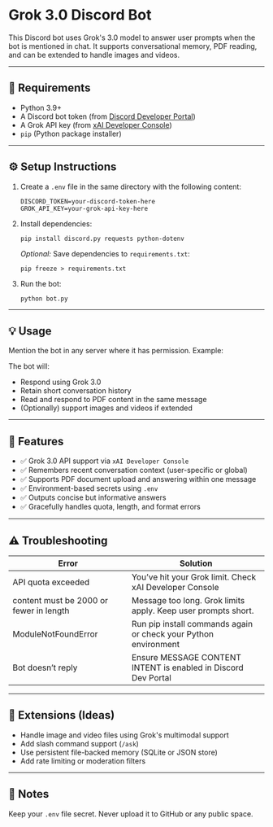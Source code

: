 # Grok 3.0 Discord Bot

This Discord bot uses Grok's 3.0 model to answer user prompts when the bot is mentioned in chat. It supports conversational memory, PDF reading, and can be extended to handle images and videos.

---

## 🧱 Requirements

- Python 3.9+
- A Discord bot token (from [Discord Developer Portal](https://discord.com/developers/applications))
- A Grok API key (from [xAI Developer Console](https://docs.x.ai/docs/overview))
- `pip` (Python package installer)
  
---

## ⚙️ Setup Instructions

1. Create a `.env` file in the same directory with the following content:

    ```
    DISCORD_TOKEN=your-discord-token-here
    GROK_API_KEY=your-grok-api-key-here
    ```

2. Install dependencies:

    ```
    pip install discord.py requests python-dotenv
    ```

    *Optional:* Save dependencies to `requirements.txt`:

    ```
    pip freeze > requirements.txt
    ```

3. Run the bot:

    ```
    python bot.py
    ```

---

## 💡 Usage

Mention the bot in any server where it has permission. Example:


The bot will:

- Respond using Grok 3.0
- Retain short conversation history
- Read and respond to PDF content in the same message
- (Optionally) support images and videos if extended

---

## 🧠 Features

- ✅ Grok 3.0 API support via `xAI Developer Console`
- ✅ Remembers recent conversation context (user-specific or global)
- ✅ Supports PDF document upload and answering within one message
- ✅ Environment-based secrets using `.env`
- ✅ Outputs concise but informative answers
- ✅ Gracefully handles quota, length, and format errors

---

## ⚠️ Troubleshooting

| Error                      | Solution                                           |
|----------------------------|---------------------------------------------------|
| API quota exceeded          | You’ve hit your Grok limit. Check xAI Developer Console |
| content must be 2000 or fewer in length | Message too long. Grok limits apply. Keep user prompts short. |
| ModuleNotFoundError        | Run pip install commands again or check your Python environment |
| Bot doesn’t reply          | Ensure MESSAGE CONTENT INTENT is enabled in Discord Dev Portal |

---

## 🚀 Extensions (Ideas)

- Handle image and video files using Grok's multimodal support
- Add slash command support (`/ask`)
- Use persistent file-backed memory (SQLite or JSON store)
- Add rate limiting or moderation filters

---

## 🔐 Notes

Keep your `.env` file secret. Never upload it to GitHub or any public space.

